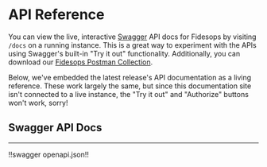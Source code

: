 # API Reference

You can view the live, interactive [Swagger](https://swagger.io/docs/) API docs for Fidesops by visiting `/docs` on a running instance. This is a great way to experiment with the APIs using Swagger's built-in "Try it out" functionality.
Additionally, you can download our [Fidesops Postman Collection](../postman/Fidesops.postman_collection.json).

Below, we've embedded the latest release's API documentation as a living reference. These work largely the same, but since this documentation site isn't connected to a live instance, the "Try it out" and "Authorize" buttons won't work, sorry!

## Swagger API Docs
---
!!swagger openapi.json!!

<script>
    /* If there is an anchor tag, reload it after the page loads to scroll to
     * that section, since the Swagger UI takes some time to render. */
    if (location.hash) {
        setTimeout(function() {
            location.href = location.href
        }, 200);
    }
</script>